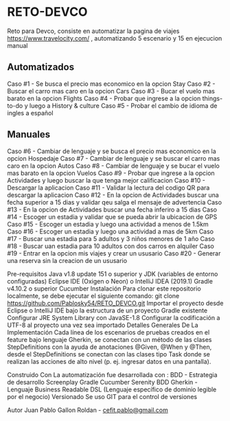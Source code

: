 # RETO-DEVCO

Reto para Devco, consiste en automatizar la pagina de viajes https://www.travelocity.com/ , automatizando 5 escenario y 15 en ejecucion manual

## Automatizados
Caso #1 - Se busca el precio mas economico en la opcion Stay 
Caso #2 - Buscar el carro mas caro en la opcion Cars
Caso #3 - Bucar el vuelo mas barato en la opcion Flights
Caso #4 - Probar que ingrese a la opcion things-to-do y luego a History & culture
Caso #5 - Probar el cambio de idioma de ingles a español

## Manuales

Caso #6 - Cambiar de lenguaje y se busca el precio mas economico en la opcion Hospedaje
Caso #7 - Cambiar de lenguaje y se buscar el carro mas caro en la opcion Autos
Caso #8 - Cambiar de lenguaje y se bucar el vuelo mas barato en la opcion Vuelos
Caso #9 - Probar que ingrese a la opcion Actividades y luego buscar la que tenga mejor calificacion
Caso #10 - Descargar la aplicacion
Caso #11 - Validar la lectura del codigo QR para descargar la aplicacion
Caso #12 - En la opcion de Actividades buscar una fecha superior a 15 dias y validar qeu salga el mensaje de advertencia
Caso #13 - En la opcion de Actividades buscar una fecha inferiro a 15 dias
Caso #14 - Escoger un estadia y validar que se pueda abrir la ubicacion de GPS
Caso #15 - Escoger un estadia y luego una actividad a menos de 1.5km
Caso #16 - Escoger un estadia y luego una actividad a mas de 5km
Caso #17 - Buscar una estadia para 5 adultos y 3 niños menores de 1 año
Caso #18 - Buscar uan estadia para 10 adultos con dos carros en alquiler
Caso #19 - Entrar en la opcion mis viajes y crear un ususario
Caso #20 - Generar una reserva sin la creacion de un ususario

Pre-requisitos Java v1.8 update 151 o superior y JDK (variables de entorno configuradas) Eclipse IDE (Oxigen o Neon) o IntelliJ IDEA (2019.1) Gradle v4.10.2 o superior Cucumber Instalación Para clonar este repositorio localmente, se debe ejecutar el siguiente comando: git clone https://github.com/Pablosky54/RETO_DEVCO.git Importar el proyecto desde Eclipse o IntelliJ IDE bajo la estructura de un proyecto Gradle existente Configurar JRE System Library con JavaSE-1.8 Configurar la codificación a UTF-8 al proyecto una vez sea importado Detalles Generales De La Implementación Cada línea de los escenarios de pruebas creados en el feature bajo lenguaje Gherkin, se conectan con un método de las clases StepDefinitions con la ayuda de anotaciones @Given, @When y @Then, desde el StepDefinitions se conectan con las clases tipo Task donde se realizan las acciones de alto nivel (p. ej. ingresar datos en una pantalla).

Construido Con La automatización fue desarrollada con : BDD - Estrategia de desarrollo Screenplay Gradle Cucumber Serenity BDD Gherkin - Lenguaje Business Readable DSL (Lenguaje específico de dominio legible por el negocio) Versionado Se uso GIT para el control de versiones

Autor Juan Pablo Gallon Roldan - cefit.pablo@gmail.com
